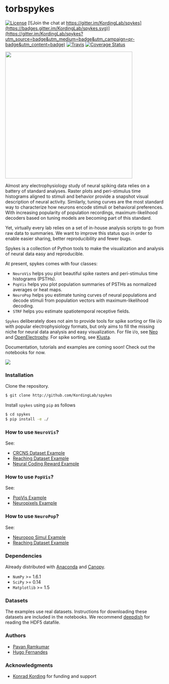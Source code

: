 # torbspykes

[![License](https://img.shields.io/badge/license-MIT-blue.svg?style=flat)](https://github.com/KordingLab/spykes/blob/master/LICENSE) [![Join the chat at https://gitter.im/KordingLab/spykes](https://badges.gitter.im/KordingLab/spykes.svg)](https://gitter.im/KordingLab/spykes?utm_source=badge&utm_medium=badge&utm_campaign=pr-badge&utm_content=badge)
[![Travis](https://api.travis-ci.org/pavanramkumar/pyglmnet.svg?branch=master "Travis")](https://travis-ci.org/KordingLab/spykes)
[![Coverage Status](https://coveralls.io/repos/github/KordingLab/spykes/badge.svg?branch=master)](https://coveralls.io/github/KordingLab/spykes?branch=master)

<img src="spykes-logo.png" width="400" />

Almost any electrophysiology study of neural spiking data relies on a battery of standard analyses.
Raster plots and peri-stimulus time histograms aligned to stimuli and behavior provide a snapshot visual description of neural activity. Similarly, tuning curves are the most standard way to characterize how neurons encode stimuli or behavioral preferences. With increasing popularity of population recordings, maximum-likelihood decoders based on tuning models are becoming part of this standard.

Yet, virtually every lab relies on a set of in-house analysis scripts to go from raw data to summaries. We want to improve this status quo in order to enable easier sharing, better reproducibility and fewer bugs.

Spykes is a collection of Python tools to make the visualization and analysis of neural data easy and reproducible.

At present, spykes comes with four classes:
- ```NeuroVis``` helps you plot beautiful spike rasters and peri-stimulus time histograms (PSTHs).
- ```PopVis``` helps you plot population summaries of PSTHs as normalized averages or heat maps.
- ```NeuroPop``` helps you estimate tuning curves of neural populations and decode stimuli from population vectors with maximum-likelihood decoding.
- ```STRF``` helps you estimate spatiotemporal receptive fields.

```Spykes``` deliberately does not aim to provide tools for spike sorting or file i/o with popular electrophysiology formats, but only aims to fill the missing niche for neural data analysis and easy visualization. For file i/o, see [Neo](http://neuralensemble.org/neo/) and [OpenElectrophy](http://neuralensemble.org/OpenElectrophy/). For spike sorting, see [Klusta](http://klusta.readthedocs.io/en/latest/).

Documentation, tutorials and examples are coming soon! Check out the notebooks for now.

![](https://github.com/KordingLab/spykes/blob/master/notebooks_examples/figures/psth_PMd_n91.png)

### Installation

Clone the repository.

```bash
$ git clone http://github.com/KordingLab/spykes
```

Install `spykes` using `pip` as follows

```bash
$ cd spykes
$ pip install -e ./
```

### How to use ```NeuroVis```?

See:
- [CRCNS Dataset Example](http://kordinglab.com/spykes/auto_examples/plot_crcns_dataset_example.html#sphx-glr-auto-examples-plot-crcns-dataset-example-py)
- [Reaching Dataset Example](http://kordinglab.com/spykes/auto_examples/plot_reaching_dataset_example.html#sphx-glr-auto-examples-plot-reaching-dataset-example-py)
- [Neural Coding Reward Example](http://kordinglab.com/spykes/auto_examples/plot_neural_coding_reward_example.html#sphx-glr-auto-examples-plot-neural-coding-reward-example-py)

### How to use ```PopVis```?
See:
- [PopVis Example](http://kordinglab.com/spykes/auto_examples/plot_popvis_example.html#sphx-glr-auto-examples-plot-popvis-example-py)
- [Neuropixels Example](http://kordinglab.com/spykes/auto_examples/plot_neuropixels_example.html#sphx-glr-auto-examples-plot-neuropixels-example-py)

### How to use ```NeuroPop```?

See:
- [Neuropop Simul Example](http://kordinglab.com/spykes/auto_examples/plot_neuropop_simul_example.html#sphx-glr-auto-examples-plot-neuropop-simul-example-py)
- [Reaching Dataset Example](http://kordinglab.com/spykes/auto_examples/plot_reaching_dataset_example.html#sphx-glr-auto-examples-plot-reaching-dataset-example-py)

### Dependencies

Already distributed with [Anaconda](https://www.continuum.io/downloads) and [Canopy](https://www.enthought.com/products/canopy/).
- ```NumPy``` >= 1.6.1
- ```SciPy``` >= 0.14
- ```Matplotlib``` >= 1.5

### Datasets

The examples use real datasets. Instructions for downloading these datasets are included in the notebooks. We recommend [deepdish](https://github.com/uchicago-cs/deepdish) for reading the HDF5 datafile.

### Authors

* [Pavan Ramkumar](http:/github.com/pavanramkumar)
* [Hugo Fernandes](http:/github.com/hugoguh)

### Acknowledgments

* [Konrad Kording](http://kordinglab.com) for funding and support
